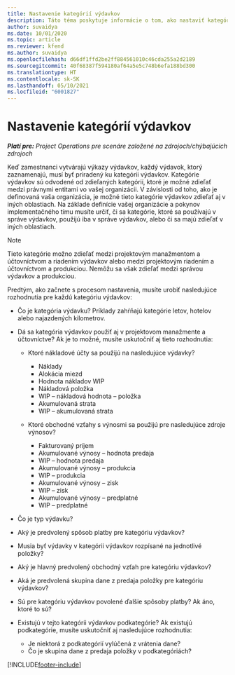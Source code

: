 ```yaml
---
title: Nastavenie kategórií výdavkov
description: Táto téma poskytuje informácie o tom, ako nastaviť kategórie výdavkov a zdieľané kategórie pre výkazy výdavkov.
author: suvaidya
ms.date: 10/01/2020
ms.topic: article
ms.reviewer: kfend
ms.author: suvaidya
ms.openlocfilehash: d66df1ffd2be2ff884561010c46cda255a2d2189
ms.sourcegitcommit: 40f68387f594180af64a5e5c748b6efa188bd300
ms.translationtype: HT
ms.contentlocale: sk-SK
ms.lasthandoff: 05/10/2021
ms.locfileid: "6001827"
---
```

# <a name="set-up-expense-categories"></a>Nastavenie kategórií výdavkov

_**Platí pre:** Project Operations pre scenáre založené na zdrojoch/chýbajúcich zdrojoch_

Keď zamestnanci vytvárajú výkazy výdavkov, každý výdavok, ktorý zaznamenajú, musí byť priradený ku kategórii výdavkov. Kategórie výdavkov sú odvodené od zdieľaných kategórií, ktoré je možné zdieľať medzi právnymi entitami vo vašej organizácii. V závislosti od toho, ako je definovaná vaša organizácia, je možné tieto kategórie výdavkov zdieľať aj v iných oblastiach. Na základe definície vašej organizácie a pokynov implementačného tímu musíte určiť, či sa kategórie, ktoré sa používajú v správe výdavkov, použijú iba v správe výdavkov, alebo či sa majú zdieľať v iných oblastiach.

> [!NOTE]
> Tieto kategórie možno zdieľať medzi projektovým manažmentom a účtovníctvom a riadením výdavkov alebo medzi projektovým riadením a účtovníctvom a produkciou. Nemôžu sa však zdieľať medzi správou výdavkov a produkciou.

Predtým, ako začnete s procesom nastavenia, musíte urobiť nasledujúce rozhodnutia pre každú kategóriu výdavkov:

- Čo je kategória výdavku? Príklady zahŕňajú kategórie letov, hotelov alebo najazdených kilometrov.
- Dá sa kategória výdavkov použiť aj v projektovom manažmente a účtovníctve? Ak je to možné, musíte uskutočniť aj tieto rozhodnutia:

    - Ktoré nákladové účty sa použijú na nasledujúce výdavky?

        - Náklady
        - Alokácia miezd
        - Hodnota nákladov WIP
        - Nákladová položka
        - WIP – nákladová hodnota – položka
        - Akumulovaná strata
        - WIP – akumulovaná strata

    - Ktoré obchodné vzťahy s výnosmi sa použijú pre nasledujúce zdroje výnosov?

        - Fakturovaný príjem
        - Akumulované výnosy – hodnota predaja
        - WIP – hodnota predaja
        - Akumulované výnosy – produkcia
        - WIP – produkcia
        - Akumulované výnosy – zisk
        - WIP – zisk
        - Akumulované výnosy – predplatné
        - WIP – predplatné

- Čo je typ výdavku?
- Aký je predvolený spôsob platby pre kategóriu výdavkov?
- Musia byť výdavky v kategórii výdavkov rozpísané na jednotlivé položky?
- Aký je hlavný predvolený obchodný vzťah pre kategóriu výdavkov?
- Aká je predvolená skupina dane z predaja položky pre kategóriu výdavkov?
- Sú pre kategóriu výdavkov povolené ďalšie spôsoby platby? Ak áno, ktoré to sú?
- Existujú v tejto kategórii výdavkov podkategórie? Ak existujú podkategórie, musíte uskutočniť aj nasledujúce rozhodnutia:

    - Je niektorá z podkategórií vylúčená z vrátenia dane?
    - Čo je skupina dane z predaja položky v podkategóriách?


[!INCLUDE[footer-include](../includes/footer-banner.md)]